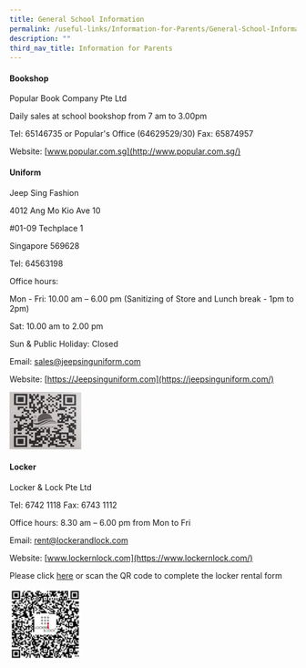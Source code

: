 ```yaml
---
title: General School Information
permalink: /useful-links/Information-for-Parents/General-School-Information/
description: ""
third_nav_title: Information for Parents
---
```

#### **Bookshop**

Popular Book Company Pte Ltd

Daily sales at school bookshop from 7 am to 3.00pm

Tel: 65146735 or Popular's Office (64629529/30) Fax: 65874957

Website: [www.popular.com.sg](http://www.popular.com.sg/)

  

#### **Uniform**

Jeep Sing Fashion

4012 Ang Mo Kio Ave 10  

#01-09 Techplace 1

Singapore 569628

Tel: 64563198

Office hours: 

Mon - Fri: 10.00 am – 6.00 pm (Sanitizing of Store and Lunch break - 1pm to 2pm)

Sat: 10.00 am to 2.00 pm

Sun & Public Holiday: Closed

Email: sales@jeepsinguniform.com  

Website: [https://Jeepsinguniform.com](https://jeepsinguniform.com/)

<img src="/images/Uniform%20vendor.jpeg" 
     style="width:25%">

#### **Locker**  

Locker & Lock Pte Ltd

Tel: 6742 1118 Fax: 6743 1112

Office hours: 8.30 am – 6.00 pm from Mon to Fri

Email: [rent@lockerandlock.com](mailto:rent@lockerandlock.com)

Website: [www.lockernlock.com](https://www.lockernlock.com/)

  

Please click [here](https://docs.google.com/forms/d/e/1FAIpQLSeisolK3flJHuHebdSK2kFlvzFlzeXmoubTjBSpnylG-NlllA/viewform) or scan the QR code to complete the locker rental form

<img src="/images/qrcode_locker.png" 
     style="width:25%">